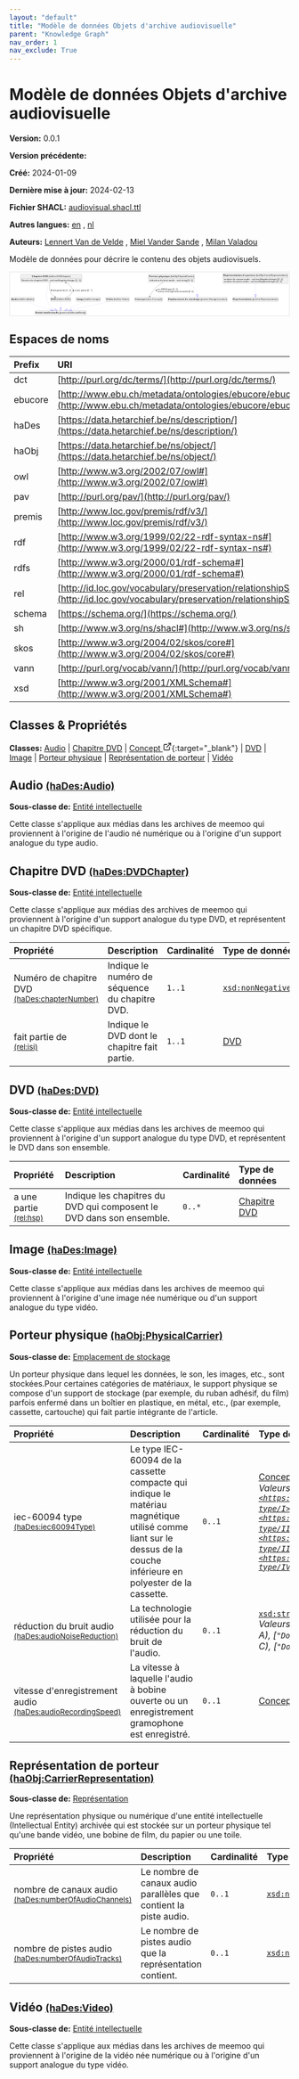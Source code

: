 ```yaml
---
layout: "default"
title: "Modèle de données Objets d'archive audiovisuelle"
parent: "Knowledge Graph"
nav_order: 1
nav_exclude: True
---
```

<svg xmlns="http://www.w3.org/2000/svg" style="display: none;"><symbol id="svg-external-link" width="24" height="24" viewBox="0 0 24 24" fill="none" stroke="currentColor" stroke-width="2" stroke-linecap="round" stroke-linejoin="round" class="feather feather-external-link"><title id="svg-external-link-title">(external link)</title><path d="M18 13v6a2 2 0 0 1-2 2H5a2 2 0 0 1-2-2V8a2 2 0 0 1 2-2h6"></path><polyline points="15 3 21 3 21 9"></polyline><line x1="10" y1="14" x2="21" y2="3"></line> </symbol></svg>

Modèle de données Objets d'archive audiovisuelle
====================

**Version:** 0.0.1

**Version précédente:** 

**Créé:** 2024-01-09

**Dernière mise à jour:** 2024-02-13

**Fichier SHACL:** [audiovisual.shacl.ttl](audiovisual.shacl.ttl)

**Autres langues:**
[en](../en)
, [nl](../nl)

**Auteurs:**
[Lennert Van de Velde](mailto:lennert.vandevelde@meemoo.be)
, [Miel Vander Sande](mailto:miel.vandersande@meemoo.be)
, [Milan Valadou](mailto:milan.valadou@meemoo.be)


Modèle de données pour décrire le contenu des objets audiovisuels.

<div class="wrap">
  <div class="zoom">
  <svg xmlns="http://www.w3.org/2000/svg" xmlns:xlink="http://www.w3.org/1999/xlink" contentStyleType="text/css" preserveAspectRatio="none" version="1.1" viewBox="0 0 1836 285" zoomAndPan="magnify"><defs/><g><a href="#haDes%3AAudio" target="_top" title="#haDes%3AAudio" xlink:actuate="onRequest" xlink:href="#haDes%3AAudio" xlink:show="new" xlink:title="#haDes%3AAudio" xlink:type="simple"><g id="elem_haDes_Audio"><rect codeLine="15" fill="#F1F1F1" height="26.2969" id="haDes_Audio" rx="3.5" ry="3.5" style="stroke:#181818;stroke-width:0.5;" width="154" x="7" y="166"/><text fill="#000000" font-family="sans-serif" font-size="14" font-weight="bold" lengthAdjust="spacing" textLength="45" x="10" y="183.9951">Audio</text><text fill="#000000" font-family="sans-serif" font-size="14" lengthAdjust="spacing" textLength="4" x="55" y="183.9951"> </text><text fill="#000000" font-family="sans-serif" font-size="14" lengthAdjust="spacing" textLength="99" x="59" y="183.9951">(haDes:Audio)</text></g></a><a href="#premis%3AIntellectualEntity" target="_top" title="#premis%3AIntellectualEntity" xlink:actuate="onRequest" xlink:href="#premis%3AIntellectualEntity" xlink:show="new" xlink:title="#premis%3AIntellectualEntity" xlink:type="simple"><g id="elem_premis_IntellectualEntity"><rect codeLine="29" fill="#F1F1F1" height="26.2969" id="premis_IntellectualEntity" rx="3.5" ry="3.5" style="stroke:#181818;stroke-width:0.5;" width="335" x="166.5" y="253"/><text fill="#000000" font-family="sans-serif" font-size="14" font-weight="bold" lengthAdjust="spacing" textLength="45" x="169.5" y="270.9951">Entité</text><text fill="#000000" font-family="sans-serif" font-size="14" font-weight="bold" lengthAdjust="spacing" textLength="5" x="214.5" y="270.9951"> </text><text fill="#000000" font-family="sans-serif" font-size="14" font-weight="bold" lengthAdjust="spacing" textLength="101" x="219.5" y="270.9951">intellectuelle</text><text fill="#000000" font-family="sans-serif" font-size="14" lengthAdjust="spacing" textLength="4" x="320.5" y="270.9951"> </text><text fill="#000000" font-family="sans-serif" font-size="14" lengthAdjust="spacing" textLength="174" x="324.5" y="270.9951">(premis:IntellectualEntity)</text></g></a><a href="#haDes%3ADVDChapter" target="_top" title="#haDes%3ADVDChapter" xlink:actuate="onRequest" xlink:href="#haDes%3ADVDChapter" xlink:show="new" xlink:title="#haDes%3ADVDChapter" xlink:type="simple"><g id="elem_haDes_DVDChapter"><rect codeLine="17" fill="#F1F1F1" height="50.5938" id="haDes_DVDChapter" rx="3.5" ry="3.5" style="stroke:#181818;stroke-width:0.5;" width="402" x="71" y="15"/><text fill="#000000" font-family="sans-serif" font-size="14" font-weight="bold" lengthAdjust="spacing" textLength="67" x="144.5" y="32.9951">Chapitre</text><text fill="#000000" font-family="sans-serif" font-size="14" font-weight="bold" lengthAdjust="spacing" textLength="5" x="211.5" y="32.9951"> </text><text fill="#000000" font-family="sans-serif" font-size="14" font-weight="bold" lengthAdjust="spacing" textLength="33" x="216.5" y="32.9951">DVD</text><text fill="#000000" font-family="sans-serif" font-size="14" lengthAdjust="spacing" textLength="4" x="249.5" y="32.9951"> </text><text fill="#000000" font-family="sans-serif" font-size="14" lengthAdjust="spacing" textLength="146" x="253.5" y="32.9951">(haDes:DVDChapter)</text><line style="stroke:#181818;stroke-width:0.5;" x1="72" x2="472" y1="41.2969" y2="41.2969"/><text fill="#000000" font-family="sans-serif" font-size="14" lengthAdjust="spacing" textLength="55" x="77" y="58.292">Numéro</text><text fill="#000000" font-family="sans-serif" font-size="14" lengthAdjust="spacing" textLength="4" x="132" y="58.292"> </text><text fill="#000000" font-family="sans-serif" font-size="14" lengthAdjust="spacing" textLength="18" x="136" y="58.292">de</text><text fill="#000000" font-family="sans-serif" font-size="14" lengthAdjust="spacing" textLength="4" x="154" y="58.292"> </text><text fill="#000000" font-family="sans-serif" font-size="14" lengthAdjust="spacing" textLength="56" x="158" y="58.292">chapitre</text><text fill="#000000" font-family="sans-serif" font-size="14" lengthAdjust="spacing" textLength="4" x="214" y="58.292"> </text><text fill="#000000" font-family="sans-serif" font-size="14" lengthAdjust="spacing" textLength="31" x="218" y="58.292">DVD</text><text fill="#000000" font-family="sans-serif" font-size="14" lengthAdjust="spacing" textLength="4" x="249" y="58.292"> </text><text fill="#000000" font-family="sans-serif" font-size="14" lengthAdjust="spacing" textLength="5" x="253" y="58.292">:</text><text fill="#000000" font-family="sans-serif" font-size="14" lengthAdjust="spacing" textLength="4" x="258" y="58.292"> </text><text fill="#000000" font-family="sans-serif" font-size="14" font-style="italic" lengthAdjust="spacing" textLength="165" x="262" y="58.292">xsd:nonNegativeInteger</text><text fill="#000000" font-family="sans-serif" font-size="14" lengthAdjust="spacing" textLength="4" x="427" y="58.292"> </text><text fill="#000000" font-family="sans-serif" font-size="14" lengthAdjust="spacing" textLength="36" x="431" y="58.292">[1..1]</text></g></a><a href="../../terms/fr#skos%3AConcept" target="_top" title="../../terms/fr#skos%3AConcept" xlink:actuate="onRequest" xlink:href="../../terms/fr#skos%3AConcept" xlink:show="new" xlink:title="../../terms/fr#skos%3AConcept" xlink:type="simple"><g id="elem_skos_Concept"><rect codeLine="19" fill="#F1F1F1" height="26.2969" id="skos_Concept" rx="3.5" ry="3.5" style="stroke:#181818;stroke-width:0.5;" width="183" x="820.5" y="166"/><text fill="#000000" font-family="sans-serif" font-size="14" font-weight="bold" lengthAdjust="spacing" textLength="66" x="823.5" y="183.9951">Concept</text><text fill="#000000" font-family="sans-serif" font-size="14" lengthAdjust="spacing" textLength="4" x="889.5" y="183.9951"> </text><text fill="#000000" font-family="sans-serif" font-size="14" lengthAdjust="spacing" textLength="107" x="893.5" y="183.9951">(skos:Concept)</text></g></a><a href="#haDes%3ADVD" target="_top" title="#haDes%3ADVD" xlink:actuate="onRequest" xlink:href="#haDes%3ADVD" xlink:show="new" xlink:title="#haDes%3ADVD" xlink:type="simple"><g id="elem_haDes_DVD"><rect codeLine="20" fill="#F1F1F1" height="26.2969" id="haDes_DVD" rx="3.5" ry="3.5" style="stroke:#181818;stroke-width:0.5;" width="134" x="267" y="166"/><text fill="#000000" font-family="sans-serif" font-size="14" font-weight="bold" lengthAdjust="spacing" textLength="33" x="270" y="183.9951">DVD</text><text fill="#000000" font-family="sans-serif" font-size="14" lengthAdjust="spacing" textLength="4" x="303" y="183.9951"> </text><text fill="#000000" font-family="sans-serif" font-size="14" lengthAdjust="spacing" textLength="91" x="307" y="183.9951">(haDes:DVD)</text></g></a><a href="#haDes%3AImage" target="_top" title="#haDes%3AImage" xlink:actuate="onRequest" xlink:href="#haDes%3AImage" xlink:show="new" xlink:title="#haDes%3AImage" xlink:type="simple"><g id="elem_haDes_Image"><rect codeLine="22" fill="#F1F1F1" height="26.2969" id="haDes_Image" rx="3.5" ry="3.5" style="stroke:#181818;stroke-width:0.5;" width="159" x="436.5" y="166"/><text fill="#000000" font-family="sans-serif" font-size="14" font-weight="bold" lengthAdjust="spacing" textLength="47" x="439.5" y="183.9951">Image</text><text fill="#000000" font-family="sans-serif" font-size="14" lengthAdjust="spacing" textLength="4" x="486.5" y="183.9951"> </text><text fill="#000000" font-family="sans-serif" font-size="14" lengthAdjust="spacing" textLength="102" x="490.5" y="183.9951">(haDes:Image)</text></g></a><a href="#haObj%3APhysicalCarrier" target="_top" title="#haObj%3APhysicalCarrier" xlink:actuate="onRequest" xlink:href="#haObj%3APhysicalCarrier" xlink:show="new" xlink:title="#haObj%3APhysicalCarrier" xlink:type="simple"><g id="elem_haObj_PhysicalCarrier"><rect codeLine="24" fill="#F1F1F1" height="50.5938" id="haObj_PhysicalCarrier" rx="3.5" ry="3.5" style="stroke:#181818;stroke-width:0.5;" width="302" x="912" y="15"/><text fill="#000000" font-family="sans-serif" font-size="14" font-weight="bold" lengthAdjust="spacing" textLength="60" x="915" y="32.9951">Porteur</text><text fill="#000000" font-family="sans-serif" font-size="14" font-weight="bold" lengthAdjust="spacing" textLength="5" x="975" y="32.9951"> </text><text fill="#000000" font-family="sans-serif" font-size="14" font-weight="bold" lengthAdjust="spacing" textLength="72" x="980" y="32.9951">physique</text><text fill="#000000" font-family="sans-serif" font-size="14" lengthAdjust="spacing" textLength="4" x="1052" y="32.9951"> </text><text fill="#000000" font-family="sans-serif" font-size="14" lengthAdjust="spacing" textLength="155" x="1056" y="32.9951">(haObj:PhysicalCarrier)</text><line style="stroke:#181818;stroke-width:0.5;" x1="913" x2="1213" y1="41.2969" y2="41.2969"/><text fill="#000000" font-family="sans-serif" font-size="14" lengthAdjust="spacing" textLength="66" x="918" y="58.292">réduction</text><text fill="#000000" font-family="sans-serif" font-size="14" lengthAdjust="spacing" textLength="4" x="984" y="58.292"> </text><text fill="#000000" font-family="sans-serif" font-size="14" lengthAdjust="spacing" textLength="18" x="988" y="58.292">du</text><text fill="#000000" font-family="sans-serif" font-size="14" lengthAdjust="spacing" textLength="4" x="1006" y="58.292"> </text><text fill="#000000" font-family="sans-serif" font-size="14" lengthAdjust="spacing" textLength="31" x="1010" y="58.292">bruit</text><text fill="#000000" font-family="sans-serif" font-size="14" lengthAdjust="spacing" textLength="4" x="1041" y="58.292"> </text><text fill="#000000" font-family="sans-serif" font-size="14" lengthAdjust="spacing" textLength="38" x="1045" y="58.292">audio</text><text fill="#000000" font-family="sans-serif" font-size="14" lengthAdjust="spacing" textLength="4" x="1083" y="58.292"> </text><text fill="#000000" font-family="sans-serif" font-size="14" lengthAdjust="spacing" textLength="5" x="1087" y="58.292">:</text><text fill="#000000" font-family="sans-serif" font-size="14" lengthAdjust="spacing" textLength="4" x="1092" y="58.292"> </text><text fill="#000000" font-family="sans-serif" font-size="14" font-style="italic" lengthAdjust="spacing" textLength="68" x="1096" y="58.292">xsd:string</text><text fill="#000000" font-family="sans-serif" font-size="14" lengthAdjust="spacing" textLength="4" x="1164" y="58.292"> </text><text fill="#000000" font-family="sans-serif" font-size="14" lengthAdjust="spacing" textLength="36" x="1168" y="58.292">[0..1]</text></g></a><a href="#premis%3AStorageLocation" target="_top" title="#premis%3AStorageLocation" xlink:actuate="onRequest" xlink:href="#premis%3AStorageLocation" xlink:show="new" xlink:title="#premis%3AStorageLocation" xlink:type="simple"><g id="elem_premis_StorageLocation"><rect codeLine="25" fill="#F1F1F1" height="26.2969" id="premis_StorageLocation" rx="3.5" ry="3.5" style="stroke:#181818;stroke-width:0.5;" width="391" x="1038.5" y="166"/><text fill="#000000" font-family="sans-serif" font-size="14" font-weight="bold" lengthAdjust="spacing" textLength="105" x="1041.5" y="183.9951">Emplacement</text><text fill="#000000" font-family="sans-serif" font-size="14" font-weight="bold" lengthAdjust="spacing" textLength="5" x="1146.5" y="183.9951"> </text><text fill="#000000" font-family="sans-serif" font-size="14" font-weight="bold" lengthAdjust="spacing" textLength="20" x="1151.5" y="183.9951">de</text><text fill="#000000" font-family="sans-serif" font-size="14" font-weight="bold" lengthAdjust="spacing" textLength="5" x="1171.5" y="183.9951"> </text><text fill="#000000" font-family="sans-serif" font-size="14" font-weight="bold" lengthAdjust="spacing" textLength="72" x="1176.5" y="183.9951">stockage</text><text fill="#000000" font-family="sans-serif" font-size="14" lengthAdjust="spacing" textLength="4" x="1248.5" y="183.9951"> </text><text fill="#000000" font-family="sans-serif" font-size="14" lengthAdjust="spacing" textLength="174" x="1252.5" y="183.9951">(premis:StorageLocation)</text></g></a><a href="#haObj%3ACarrierRepresentation" target="_top" title="#haObj%3ACarrierRepresentation" xlink:actuate="onRequest" xlink:href="#haObj%3ACarrierRepresentation" xlink:show="new" xlink:title="#haObj%3ACarrierRepresentation" xlink:type="simple"><g id="elem_haObj_CarrierRepresentation"><rect codeLine="26" fill="#F1F1F1" height="66.8906" id="haObj_CarrierRepresentation" rx="3.5" ry="3.5" style="stroke:#181818;stroke-width:0.5;" width="428" x="1401" y="7"/><text fill="#000000" font-family="sans-serif" font-size="14" font-weight="bold" lengthAdjust="spacing" textLength="121" x="1404" y="24.9951">Représentation</text><text fill="#000000" font-family="sans-serif" font-size="14" font-weight="bold" lengthAdjust="spacing" textLength="5" x="1525" y="24.9951"> </text><text fill="#000000" font-family="sans-serif" font-size="14" font-weight="bold" lengthAdjust="spacing" textLength="20" x="1530" y="24.9951">de</text><text fill="#000000" font-family="sans-serif" font-size="14" font-weight="bold" lengthAdjust="spacing" textLength="5" x="1550" y="24.9951"> </text><text fill="#000000" font-family="sans-serif" font-size="14" font-weight="bold" lengthAdjust="spacing" textLength="60" x="1555" y="24.9951">porteur</text><text fill="#000000" font-family="sans-serif" font-size="14" lengthAdjust="spacing" textLength="4" x="1615" y="24.9951"> </text><text fill="#000000" font-family="sans-serif" font-size="14" lengthAdjust="spacing" textLength="207" x="1619" y="24.9951">(haObj:CarrierRepresentation)</text><line style="stroke:#181818;stroke-width:0.5;" x1="1402" x2="1828" y1="33.2969" y2="33.2969"/><text fill="#000000" font-family="sans-serif" font-size="14" lengthAdjust="spacing" textLength="54" x="1407" y="50.292">nombre</text><text fill="#000000" font-family="sans-serif" font-size="14" lengthAdjust="spacing" textLength="4" x="1461" y="50.292"> </text><text fill="#000000" font-family="sans-serif" font-size="14" lengthAdjust="spacing" textLength="18" x="1465" y="50.292">de</text><text fill="#000000" font-family="sans-serif" font-size="14" lengthAdjust="spacing" textLength="4" x="1483" y="50.292"> </text><text fill="#000000" font-family="sans-serif" font-size="14" lengthAdjust="spacing" textLength="49" x="1487" y="50.292">canaux</text><text fill="#000000" font-family="sans-serif" font-size="14" lengthAdjust="spacing" textLength="4" x="1536" y="50.292"> </text><text fill="#000000" font-family="sans-serif" font-size="14" lengthAdjust="spacing" textLength="38" x="1540" y="50.292">audio</text><text fill="#000000" font-family="sans-serif" font-size="14" lengthAdjust="spacing" textLength="4" x="1578" y="50.292"> </text><text fill="#000000" font-family="sans-serif" font-size="14" lengthAdjust="spacing" textLength="5" x="1582" y="50.292">:</text><text fill="#000000" font-family="sans-serif" font-size="14" lengthAdjust="spacing" textLength="4" x="1587" y="50.292"> </text><text fill="#000000" font-family="sans-serif" font-size="14" font-style="italic" lengthAdjust="spacing" textLength="165" x="1591" y="50.292">xsd:nonNegativeInteger</text><text fill="#000000" font-family="sans-serif" font-size="14" lengthAdjust="spacing" textLength="4" x="1756" y="50.292"> </text><text fill="#000000" font-family="sans-serif" font-size="14" lengthAdjust="spacing" textLength="36" x="1760" y="50.292">[0..1]</text><text fill="#000000" font-family="sans-serif" font-size="14" lengthAdjust="spacing" textLength="54" x="1407" y="66.5889">nombre</text><text fill="#000000" font-family="sans-serif" font-size="14" lengthAdjust="spacing" textLength="4" x="1461" y="66.5889"> </text><text fill="#000000" font-family="sans-serif" font-size="14" lengthAdjust="spacing" textLength="18" x="1465" y="66.5889">de</text><text fill="#000000" font-family="sans-serif" font-size="14" lengthAdjust="spacing" textLength="4" x="1483" y="66.5889"> </text><text fill="#000000" font-family="sans-serif" font-size="14" lengthAdjust="spacing" textLength="42" x="1487" y="66.5889">pistes</text><text fill="#000000" font-family="sans-serif" font-size="14" lengthAdjust="spacing" textLength="4" x="1529" y="66.5889"> </text><text fill="#000000" font-family="sans-serif" font-size="14" lengthAdjust="spacing" textLength="38" x="1533" y="66.5889">audio</text><text fill="#000000" font-family="sans-serif" font-size="14" lengthAdjust="spacing" textLength="4" x="1571" y="66.5889"> </text><text fill="#000000" font-family="sans-serif" font-size="14" lengthAdjust="spacing" textLength="5" x="1575" y="66.5889">:</text><text fill="#000000" font-family="sans-serif" font-size="14" lengthAdjust="spacing" textLength="4" x="1580" y="66.5889"> </text><text fill="#000000" font-family="sans-serif" font-size="14" font-style="italic" lengthAdjust="spacing" textLength="165" x="1584" y="66.5889">xsd:nonNegativeInteger</text><text fill="#000000" font-family="sans-serif" font-size="14" lengthAdjust="spacing" textLength="4" x="1749" y="66.5889"> </text><text fill="#000000" font-family="sans-serif" font-size="14" lengthAdjust="spacing" textLength="36" x="1753" y="66.5889">[0..1]</text></g></a><a href="#premis%3ARepresentation" target="_top" title="#premis%3ARepresentation" xlink:actuate="onRequest" xlink:href="#premis%3ARepresentation" xlink:show="new" xlink:title="#premis%3ARepresentation" xlink:type="simple"><g id="elem_premis_Representation"><rect codeLine="27" fill="#F1F1F1" height="26.2969" id="premis_Representation" rx="3.5" ry="3.5" style="stroke:#181818;stroke-width:0.5;" width="300" x="1465" y="166"/><text fill="#000000" font-family="sans-serif" font-size="14" font-weight="bold" lengthAdjust="spacing" textLength="121" x="1468" y="183.9951">Représentation</text><text fill="#000000" font-family="sans-serif" font-size="14" lengthAdjust="spacing" textLength="4" x="1589" y="183.9951"> </text><text fill="#000000" font-family="sans-serif" font-size="14" lengthAdjust="spacing" textLength="169" x="1593" y="183.9951">(premis:Representation)</text></g></a><a href="#haDes%3AVideo" target="_top" title="#haDes%3AVideo" xlink:actuate="onRequest" xlink:href="#haDes%3AVideo" xlink:show="new" xlink:title="#haDes%3AVideo" xlink:type="simple"><g id="elem_haDes_Video"><rect codeLine="28" fill="#F1F1F1" height="26.2969" id="haDes_Video" rx="3.5" ry="3.5" style="stroke:#181818;stroke-width:0.5;" width="154" x="631" y="166"/><text fill="#000000" font-family="sans-serif" font-size="14" font-weight="bold" lengthAdjust="spacing" textLength="45" x="634" y="183.9951">Vidéo</text><text fill="#000000" font-family="sans-serif" font-size="14" lengthAdjust="spacing" textLength="4" x="679" y="183.9951"> </text><text fill="#000000" font-family="sans-serif" font-size="14" lengthAdjust="spacing" textLength="99" x="683" y="183.9951">(haDes:Video)</text></g></a><g id="link_haDes_Audio_premis_IntellectualEntity"><path codeLine="31" d="M111.05,192.16 C131.85,201.28 161.44,213.72 188,223 C220.74,234.44 240.9889,240.5305 269.8489,248.3005 " fill="none" id="haDes_Audio-to-premis_IntellectualEntity" style="stroke:#0000FF;stroke-width:1.0;stroke-dasharray:1.0,3.0;"/><polygon fill="none" points="287.23,252.98,271.4088,242.5068,268.2891,254.0942,287.23,252.98" style="stroke:#0000FF;stroke-width:1.0;"/></g><g id="link_haDes_DVDChapter_premis_IntellectualEntity"><path codeLine="34" d="M260.07,66.13 C246.93,96.95 230.02,150.69 249,192 C261.67,219.58 275,231.4311 295.56,243.6911 " fill="none" id="haDes_DVDChapter-to-premis_IntellectualEntity" style="stroke:#0000FF;stroke-width:1.0;stroke-dasharray:1.0,3.0;"/><polygon fill="none" points="311.02,252.91,298.6329,238.5378,292.487,248.8445,311.02,252.91" style="stroke:#0000FF;stroke-width:1.0;"/></g><g id="link_haDes_DVDChapter_haDes_DVD"><path codeLine="37" d="M264.65,66.37 C260.2,86.41 257.38,114.66 269,136 C276.32,149.45 284.6886,156.4783 297.6286,163.2183 " fill="none" id="haDes_DVDChapter-to-haDes_DVD" style="stroke:#454645;stroke-width:1.0;"/><polygon fill="#454645" points="302.95,165.99,296.8157,158.2848,298.5155,163.6802,293.1201,165.38,302.95,165.99" style="stroke:#454645;stroke-width:1.0;"/><polygon fill="#000000" points="275.6117,124.7995,275.4782,115.2899,269.914,117.1846,275.6117,124.7995" style="stroke:#000000;stroke-width:1.0;"/><text fill="#000000" font-family="sans-serif" font-size="13" lengthAdjust="spacing" textLength="20" x="283" y="124.5669">fait</text><text fill="#000000" font-family="sans-serif" font-size="13" lengthAdjust="spacing" textLength="4" x="303" y="124.5669"> </text><text fill="#000000" font-family="sans-serif" font-size="13" lengthAdjust="spacing" textLength="37" x="307" y="124.5669">partie</text><text fill="#000000" font-family="sans-serif" font-size="13" lengthAdjust="spacing" textLength="4" x="344" y="124.5669"> </text><text fill="#000000" font-family="sans-serif" font-size="13" lengthAdjust="spacing" textLength="16" x="348" y="124.5669">de</text><text fill="#000000" font-family="sans-serif" font-size="13" lengthAdjust="spacing" textLength="4" x="364" y="124.5669"> </text><text fill="#000000" font-family="sans-serif" font-size="13" lengthAdjust="spacing" textLength="34" x="368" y="124.5669">[1..1]</text></g><g id="link_haDes_DVD_haDes_DVDChapter"><path codeLine="44" d="M371.06,165.82 C384.87,159.28 399.09,149.67 407,136 C414.12,123.69 414.66,115.98 407,104 C396.36,87.35 385.3734,77.7991 367.6934,68.7691 " fill="none" id="haDes_DVD-to-haDes_DVDChapter" style="stroke:#454645;stroke-width:1.0;"/><polygon fill="#454645" points="362.35,66.04,368.5457,73.6959,366.8028,68.3143,372.1845,66.5714,362.35,66.04" style="stroke:#454645;stroke-width:1.0;"/><polygon fill="#000000" points="417.8267,115.0694,415.2031,124.2109,421.0774,124.0072,417.8267,115.0694" style="stroke:#000000;stroke-width:1.0;"/><text fill="#000000" font-family="sans-serif" font-size="13" lengthAdjust="spacing" textLength="8" x="427" y="124.5669">a</text><text fill="#000000" font-family="sans-serif" font-size="13" lengthAdjust="spacing" textLength="4" x="435" y="124.5669"> </text><text fill="#000000" font-family="sans-serif" font-size="13" lengthAdjust="spacing" textLength="24" x="439" y="124.5669">une</text><text fill="#000000" font-family="sans-serif" font-size="13" lengthAdjust="spacing" textLength="4" x="463" y="124.5669"> </text><text fill="#000000" font-family="sans-serif" font-size="13" lengthAdjust="spacing" textLength="37" x="467" y="124.5669">partie</text><text fill="#000000" font-family="sans-serif" font-size="13" lengthAdjust="spacing" textLength="4" x="504" y="124.5669"> </text><text fill="#000000" font-family="sans-serif" font-size="13" lengthAdjust="spacing" textLength="33" x="508" y="124.5669">[0..*]</text></g><g id="link_haDes_DVD_premis_IntellectualEntity"><path codeLine="42" d="M334,192.18 C334,208.34 334,218.7 334,234.84 " fill="none" id="haDes_DVD-to-premis_IntellectualEntity" style="stroke:#0000FF;stroke-width:1.0;stroke-dasharray:1.0,3.0;"/><polygon fill="none" points="334,252.84,340,234.84,328,234.84,334,252.84" style="stroke:#0000FF;stroke-width:1.0;"/></g><g id="link_haDes_Image_premis_IntellectualEntity"><path codeLine="46" d="M489.92,192.18 C455.23,208.38 410.5702,229.2457 376.0402,245.3657 " fill="none" id="haDes_Image-to-premis_IntellectualEntity" style="stroke:#0000FF;stroke-width:1.0;stroke-dasharray:1.0,3.0;"/><polygon fill="none" points="359.73,252.98,378.5783,250.8025,373.5021,239.929,359.73,252.98" style="stroke:#0000FF;stroke-width:1.0;"/></g><g id="link_haObj_PhysicalCarrier_premis_StorageLocation"><path codeLine="49" d="M1156.96,66.16 C1177.35,75.24 1197.2,87.51 1212,104 C1227.75,121.56 1230.8184,132.0062 1232.0884,148.0362 " fill="none" id="haObj_PhysicalCarrier-to-premis_StorageLocation" style="stroke:#0000FF;stroke-width:1.0;stroke-dasharray:1.0,3.0;"/><polygon fill="none" points="1233.51,165.98,1238.0696,147.5624,1226.1071,148.5101,1233.51,165.98" style="stroke:#0000FF;stroke-width:1.0;"/></g><g id="link_haObj_PhysicalCarrier_skos_Concept"><path codeLine="52" d="M1009.83,66.13 C991.71,76.18 972.21,89 957,104 C938.37,122.37 926.7477,144.4909 919.6277,160.2709 " fill="none" id="haObj_PhysicalCarrier-to-skos_Concept" style="stroke:#454645;stroke-width:1.0;"/><polygon fill="#454645" points="917.16,165.74,924.5075,159.1815,919.2164,161.1824,917.2155,155.8913,917.16,165.74" style="stroke:#454645;stroke-width:1.0;"/><polygon fill="#000000" points="958.5408,123.7431,966.9206,119.2453,962.6765,115.1788,958.5408,123.7431" style="stroke:#000000;stroke-width:1.0;"/><text fill="#000000" font-family="sans-serif" font-size="13" lengthAdjust="spacing" textLength="63" x="971" y="117.0669">iec-60094</text><text fill="#000000" font-family="sans-serif" font-size="13" lengthAdjust="spacing" textLength="4" x="1034" y="117.0669"> </text><text fill="#000000" font-family="sans-serif" font-size="13" lengthAdjust="spacing" textLength="28" x="1038" y="117.0669">type</text><text fill="#000000" font-family="sans-serif" font-size="13" lengthAdjust="spacing" textLength="4" x="1066" y="117.0669"> </text><text fill="#000000" font-family="sans-serif" font-size="13" lengthAdjust="spacing" textLength="34" x="1070" y="117.0669">[0..1]</text><text fill="#000000" font-family="sans-serif" font-size="13" lengthAdjust="spacing" textLength="45" x="971" y="132.1997">vitesse</text><text fill="#000000" font-family="sans-serif" font-size="13" lengthAdjust="spacing" textLength="4" x="1016" y="132.1997"> </text><text fill="#000000" font-family="sans-serif" font-size="13" lengthAdjust="spacing" textLength="110" x="1020" y="132.1997">d'enregistrement</text><text fill="#000000" font-family="sans-serif" font-size="13" lengthAdjust="spacing" textLength="4" x="1130" y="132.1997"> </text><text fill="#000000" font-family="sans-serif" font-size="13" lengthAdjust="spacing" textLength="35" x="1134" y="132.1997">audio</text><text fill="#000000" font-family="sans-serif" font-size="13" lengthAdjust="spacing" textLength="4" x="1169" y="132.1997"> </text><text fill="#000000" font-family="sans-serif" font-size="13" lengthAdjust="spacing" textLength="34" x="1173" y="132.1997">[0..1]</text></g><g id="link_haObj_CarrierRepresentation_premis_Representation"><path codeLine="55" d="M1615,74.2 C1615,103.69 1615,127.49 1615,147.87 " fill="none" id="haObj_CarrierRepresentation-to-premis_Representation" style="stroke:#0000FF;stroke-width:1.0;stroke-dasharray:1.0,3.0;"/><polygon fill="none" points="1615,165.87,1621,147.87,1609,147.87,1615,165.87" style="stroke:#0000FF;stroke-width:1.0;"/></g><g id="link_haDes_Video_premis_IntellectualEntity"><path codeLine="61" d="M654.81,192.09 C583.62,208.27 475.6529,232.813 404.5529,248.963 " fill="none" id="haDes_Video-to-premis_IntellectualEntity" style="stroke:#0000FF;stroke-width:1.0;stroke-dasharray:1.0,3.0;"/><polygon fill="none" points="387,252.95,405.8819,254.8139,403.2239,243.112,387,252.95" style="stroke:#0000FF;stroke-width:1.0;"/></g></g></svg>
  </div>
</div>

## Espaces de noms

| Prefix | URI      |
| :----- | :------- |
| dct     | [http://purl.org/dc/terms/](http://purl.org/dc/terms/) |
| ebucore     | [http://www.ebu.ch/metadata/ontologies/ebucore/ebucore#](http://www.ebu.ch/metadata/ontologies/ebucore/ebucore#) |
| haDes     | [https://data.hetarchief.be/ns/description/](https://data.hetarchief.be/ns/description/) |
| haObj     | [https://data.hetarchief.be/ns/object/](https://data.hetarchief.be/ns/object/) |
| owl     | [http://www.w3.org/2002/07/owl#](http://www.w3.org/2002/07/owl#) |
| pav     | [http://purl.org/pav/](http://purl.org/pav/) |
| premis     | [http://www.loc.gov/premis/rdf/v3/](http://www.loc.gov/premis/rdf/v3/) |
| rdf     | [http://www.w3.org/1999/02/22-rdf-syntax-ns#](http://www.w3.org/1999/02/22-rdf-syntax-ns#) |
| rdfs     | [http://www.w3.org/2000/01/rdf-schema#](http://www.w3.org/2000/01/rdf-schema#) |
| rel     | [http://id.loc.gov/vocabulary/preservation/relationshipSubType/](http://id.loc.gov/vocabulary/preservation/relationshipSubType/) |
| schema     | [https://schema.org/](https://schema.org/) |
| sh     | [http://www.w3.org/ns/shacl#](http://www.w3.org/ns/shacl#) |
| skos     | [http://www.w3.org/2004/02/skos/core#](http://www.w3.org/2004/02/skos/core#) |
| vann     | [http://purl.org/vocab/vann/](http://purl.org/vocab/vann/) |
| xsd     | [http://www.w3.org/2001/XMLSchema#](http://www.w3.org/2001/XMLSchema#) |

## Classes & Propriétés

**Classes:** 
 [Audio](#haDes%3AAudio) |  [Chapitre DVD](#haDes%3ADVDChapter) |  [Concept <svg class="svg-external-link" viewBox="0 0 24 24" aria-labelledby="svg-external-link-title"><use xlink:href="#svg-external-link"></use></svg>](../../terms/fr#skos%3AConcept){:target="_blank"} |  [DVD](#haDes%3ADVD) |  [Image](#haDes%3AImage) |  [Porteur physique](#haObj%3APhysicalCarrier) |  [Représentation de porteur](#haObj%3ACarrierRepresentation) |  [Vidéo](#haDes%3AVideo)
## <a id="haDes%3AAudio"></a>Audio <small>[(haDes:Audio)](https://data.hetarchief.be/ns/description/Audio)</small>


**Sous-classe de:** 
[Entité intellectuelle](#premis%3AIntellectualEntity)

Cette classe s'applique aux médias dans les archives de meemoo qui proviennent à l'origine de l'audio né numérique ou à l'origine d'un support analogue du type audio.




## <a id="haDes%3ADVDChapter"></a>Chapitre DVD <small>[(haDes:DVDChapter)](https://data.hetarchief.be/ns/description/DVDChapter)</small>


**Sous-classe de:** 
[Entité intellectuelle](#premis%3AIntellectualEntity)

Cette classe s'applique aux médias des archives de meemoo qui proviennent à l'origine d'un support analogue du type DVD, et représentent un chapitre DVD spécifique.

| Propriété | Description | Cardinalité | Type de données |
| :------ | :---------- | :---------- | :------- |
| <a id='haDes%3AchapterNumber'></a>Numéro de chapitre DVD <br> <small>[(haDes:chapterNumber)](https://data.hetarchief.be/ns/description/chapterNumber)</small> | Indique le numéro de séquence du chapitre DVD. | `1..1` | [`xsd:nonNegativeInteger`](http://www.w3.org/2001/XMLSchema#nonNegativeInteger)  |
| <a id='rel%3Aisi'></a>fait partie de <br> <small>[(rel:isi)](http://id.loc.gov/vocabulary/preservation/relationshipSubType/isi)</small> | Indique le DVD dont le chapitre fait partie. | `1..1` | [DVD](#haDes%3ADVD)  |



## <a id="haDes%3ADVD"></a>DVD <small>[(haDes:DVD)](https://data.hetarchief.be/ns/description/DVD)</small>


**Sous-classe de:** 
[Entité intellectuelle](#premis%3AIntellectualEntity)

Cette classe s'applique aux médias dans les archives de meemoo qui proviennent à l'origine d'un support analogue du type DVD, et représentent le DVD dans son ensemble.

| Propriété | Description | Cardinalité | Type de données |
| :------ | :---------- | :---------- | :------- |
| <a id='rel%3Ahsp'></a>a une partie <br> <small>[(rel:hsp)](http://id.loc.gov/vocabulary/preservation/relationshipSubType/hsp)</small> | Indique les chapitres du DVD qui composent le DVD dans son ensemble. | `0..*` | [Chapitre DVD](#haDes%3ADVDChapter)  |



## <a id="haDes%3AImage"></a>Image <small>[(haDes:Image)](https://data.hetarchief.be/ns/description/Image)</small>


**Sous-classe de:** 
[Entité intellectuelle](#premis%3AIntellectualEntity)

Cette classe s'applique aux médias dans les archives de meemoo qui proviennent à l'origine d'une image née numérique ou d'un support analogue du type vidéo.




## <a id="haObj%3APhysicalCarrier"></a>Porteur physique <small>[(haObj:PhysicalCarrier)](https://data.hetarchief.be/ns/object/PhysicalCarrier)</small>


**Sous-classe de:** 
[Emplacement de stockage](#premis%3AStorageLocation)

Un porteur physique dans lequel les données, le son, les images, etc., sont stockées.Pour certaines catégories de matériaux, le support physique se compose d'un support de stockage (par exemple, du ruban adhésif, du film) parfois enfermé dans un boîtier en plastique, en métal, etc., (par exemple, cassette, cartouche) qui fait partie intégrante de l'article.

| Propriété | Description | Cardinalité | Type de données |
| :------ | :---------- | :---------- | :------- |
| <a id='haDes%3Aiec60094Type'></a>iec-60094 type <br> <small>[(haDes:iec60094Type)](https://data.hetarchief.be/ns/description/iec60094Type)</small> | Le type IEC-60094 de la cassette compacte qui indique le matériau magnétique utilisé comme liant sur le dessus de la couche inférieure en polyester de la cassette. | `0..1` | [Concept <svg class="svg-external-link" viewBox="0 0 24 24" aria-labelledby="svg-external-link-title"><use xlink:href="#svg-external-link"></use></svg>](../../terms/fr#skos%3AConcept){:target="_blank"} <br>_Valeurs possibles: [`<https://data.hetarchief.be/id/iec60094-type/I>`](https://data.hetarchief.be/id/iec60094-type/I), [`<https://data.hetarchief.be/id/iec60094-type/II>`](https://data.hetarchief.be/id/iec60094-type/II), [`<https://data.hetarchief.be/id/iec60094-type/III>`](https://data.hetarchief.be/id/iec60094-type/III), [`<https://data.hetarchief.be/id/iec60094-type/IV>`](https://data.hetarchief.be/id/iec60094-type/IV)_ |
| <a id='haDes%3AaudioNoiseReduction'></a>réduction du bruit audio <br> <small>[(haDes:audioNoiseReduction)](https://data.hetarchief.be/ns/description/audioNoiseReduction)</small> | La technologie utilisée pour la réduction du bruit de l'audio. | `0..1` | [`xsd:string`](http://www.w3.org/2001/XMLSchema#string) <br>_Valeurs possibles: [`"DBX"`](DBX), [`"Dolby A"`](Dolby A), [`"Dolby B"`](Dolby B), [`"Dolby C"`](Dolby C), [`"Dolby D"`](Dolby D)_ |
| <a id='haDes%3AaudioRecordingSpeed'></a>vitesse d'enregistrement audio <br> <small>[(haDes:audioRecordingSpeed)](https://data.hetarchief.be/ns/description/audioRecordingSpeed)</small> | La vitesse à laquelle l'audio à bobine ouverte ou un enregistrement gramophone est enregistré. | `0..1` | [Concept <svg class="svg-external-link" viewBox="0 0 24 24" aria-labelledby="svg-external-link-title"><use xlink:href="#svg-external-link"></use></svg>](../../terms/fr#skos%3AConcept){:target="_blank"}  |



## <a id="haObj%3ACarrierRepresentation"></a>Représentation de porteur <small>[(haObj:CarrierRepresentation)](https://data.hetarchief.be/ns/object/CarrierRepresentation)</small>


**Sous-classe de:** 
[Représentation](#premis%3ARepresentation)

Une représentation physique ou numérique d'une entité intellectuelle (Intellectual Entity) archivée qui est stockée sur un porteur physique tel qu'une bande vidéo, une bobine de film, du papier ou une toile.

| Propriété | Description | Cardinalité | Type de données |
| :------ | :---------- | :---------- | :------- |
| <a id='haDes%3AnumberOfAudioChannels'></a>nombre de canaux audio <br> <small>[(haDes:numberOfAudioChannels)](https://data.hetarchief.be/ns/description/numberOfAudioChannels)</small> | Le nombre de canaux audio parallèles que contient la piste audio. | `0..1` | [`xsd:nonNegativeInteger`](http://www.w3.org/2001/XMLSchema#nonNegativeInteger)  |
| <a id='haDes%3AnumberOfAudioTracks'></a>nombre de pistes audio <br> <small>[(haDes:numberOfAudioTracks)](https://data.hetarchief.be/ns/description/numberOfAudioTracks)</small> | Le nombre de pistes audio que la représentation contient. | `0..1` | [`xsd:nonNegativeInteger`](http://www.w3.org/2001/XMLSchema#nonNegativeInteger)  |



## <a id="haDes%3AVideo"></a>Vidéo <small>[(haDes:Video)](https://data.hetarchief.be/ns/description/Video)</small>


**Sous-classe de:** 
[Entité intellectuelle](#premis%3AIntellectualEntity)

Cette classe s'applique aux médias dans les archives de meemoo qui proviennent à l'origine de la vidéo née numérique ou à l'origine d'un support analogue du type vidéo.




[^1]: Étiquettes de langue uniques requises
<style>
.zoom > svg {
    width: 100%;
    height: auto;
    background-color: #fff;
}

.zoom > svg text{
   -webkit-user-select: none;
   -moz-user-select: none;
   -ms-user-select: none;
   user-select: none;
}

.wrap {
  overflow: hidden;
  border: 1px solid #E6E6E6;
}

.zoom {
  position: relative;
}

.zoom:hover {
  transform: scale(2.0); cursor: grab;
}
.svg-external-link {
  width: 16px;
  height: 16px;
}
</style>
<script>
var svg = document.querySelector('svg[zoomAndPan="magnify"]');
var zoomDiv = document.querySelector('.zoom');
zoomDiv.addEventListener('mouseleave', onMouseOutZoomDiv);
if (window.PointerEvent) {
  svg.addEventListener('pointerdown', onPointerDown);
  svg.addEventListener('pointerup', onPointerUp);
  svg.addEventListener('pointerleave', onPointerUp); 
  svg.addEventListener('pointermove', onPointerMove); 
} else {

  svg.addEventListener('mousedown', onPointerDown); 
  svg.addEventListener('mouseup', onPointerUp); 
  svg.addEventListener('mouseleave', onPointerUp); 
  svg.addEventListener('mousemove', onPointerMove); 

  svg.addEventListener('touchstart', onPointerDown);
  svg.addEventListener('touchend', onPointerUp);
  svg.addEventListener('touchmove', onPointerMove); 
}

function getPointFromEvent (event) {
  var point = {x:0, y:0};
  if (event.targetTouches) {
    point.x = event.targetTouches[0].clientX;
    point.y = event.targetTouches[0].clientY;
  } else {
    point.x = event.clientX;
    point.y = event.clientY;
  }
  
  return point;
}

var isPointerDown = false;

var pointerOrigin = {
  x: 0,
  y: 0
};

function onPointerDown(event) {
  isPointerDown = true; 
  
  var pointerPosition = getPointFromEvent(event);
  pointerOrigin.x = pointerPosition.x;
  pointerOrigin.y = pointerPosition.y;
}

var originalViewBoxString = svg.getAttribute('viewBox');
var originalViewBoxList= svg.viewBox.baseVal;

var originalViewBox = {
    x: originalViewBoxList.x,
    y: originalViewBoxList.y,
    width: originalViewBoxList.width,
    height: originalViewBoxList.height
};

var viewBox = structuredClone(originalViewBox);
console.log(viewBox);
var newViewBox = {
  x: 0,
  y: 0
};

var ratio = viewBox.width / svg.getBoundingClientRect().width;
window.addEventListener('resize', function() {
  ratio = viewBox.width / svg.getBoundingClientRect().width;
});

function onPointerMove (event) {
  if (!isPointerDown) {
    return;
  }
  event.preventDefault();

  var pointerPosition = getPointFromEvent(event);

  newViewBox.x = viewBox.x - ((pointerPosition.x - pointerOrigin.x) * ratio);
  newViewBox.y = viewBox.y - ((pointerPosition.y - pointerOrigin.y) * ratio);

  var viewBoxString = `${newViewBox.x} ${newViewBox.y} ${viewBox.width} ${viewBox.height}`;
  svg.setAttribute('viewBox', viewBoxString);
}

function onPointerUp() {
  isPointerDown = false;

  viewBox.x = newViewBox.x;
  viewBox.y = newViewBox.y;
}
function onMouseOutZoomDiv(event) {

  var viewBoxString = structuredClone(originalViewBoxString);
  viewBox.x = 0;
  viewBox.y = 0;
  svg.setAttribute('viewBox', originalViewBoxString);
}

</script>
